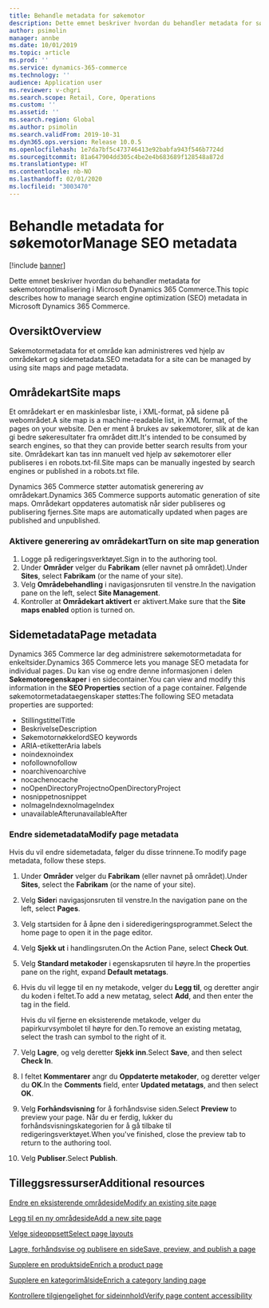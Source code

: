 ```yaml
---
title: Behandle metadata for søkemotor
description: Dette emnet beskriver hvordan du behandler metadata for søkemotoroptimalisering i Microsoft Dynamics 365 Commerce.
author: psimolin
manager: annbe
ms.date: 10/01/2019
ms.topic: article
ms.prod: ''
ms.service: dynamics-365-commerce
ms.technology: ''
audience: Application user
ms.reviewer: v-chgri
ms.search.scope: Retail, Core, Operations
ms.custom: ''
ms.assetid: ''
ms.search.region: Global
ms.author: psimolin
ms.search.validFrom: 2019-10-31
ms.dyn365.ops.version: Release 10.0.5
ms.openlocfilehash: 1e7da7bf5c473746413e92babfa943f546b7724d
ms.sourcegitcommit: 81a647904dd305c4be2e4b683689f128548a872d
ms.translationtype: HT
ms.contentlocale: nb-NO
ms.lasthandoff: 02/01/2020
ms.locfileid: "3003470"
---
```

# <a name="manage-seo-metadata"></a><span data-ttu-id="74b30-103">Behandle metadata for søkemotor</span><span class="sxs-lookup"><span data-stu-id="74b30-103">Manage SEO metadata</span></span>


[!include [banner](includes/banner.md)]

<span data-ttu-id="74b30-104">Dette emnet beskriver hvordan du behandler metadata for søkemotoroptimalisering i Microsoft Dynamics 365 Commerce.</span><span class="sxs-lookup"><span data-stu-id="74b30-104">This topic describes how to manage search engine optimization (SEO) metadata in Microsoft Dynamics 365 Commerce.</span></span>

## <a name="overview"></a><span data-ttu-id="74b30-105">Oversikt</span><span class="sxs-lookup"><span data-stu-id="74b30-105">Overview</span></span>

<span data-ttu-id="74b30-106">Søkemotormetadata for et område kan administreres ved hjelp av områdekart og sidemetadata.</span><span class="sxs-lookup"><span data-stu-id="74b30-106">SEO metadata for a site can be managed by using site maps and page metadata.</span></span>
    
## <a name="site-maps"></a><span data-ttu-id="74b30-107">Områdekart</span><span class="sxs-lookup"><span data-stu-id="74b30-107">Site maps</span></span>

<span data-ttu-id="74b30-108">Et områdekart er en maskinlesbar liste, i XML-format, på sidene på webområdet.</span><span class="sxs-lookup"><span data-stu-id="74b30-108">A site map is a machine-readable list, in XML format, of the pages on your website.</span></span> <span data-ttu-id="74b30-109">Den er ment å brukes av søkemotorer, slik at de kan gi bedre søkeresultater fra området ditt.</span><span class="sxs-lookup"><span data-stu-id="74b30-109">It's intended to be consumed by search engines, so that they can provide better search results from your site.</span></span> <span data-ttu-id="74b30-110">Områdekart kan tas inn manuelt ved hjelp av søkemotorer eller publiseres i en robots.txt-fil.</span><span class="sxs-lookup"><span data-stu-id="74b30-110">Site maps can be manually ingested by search engines or published in a robots.txt file.</span></span>

<span data-ttu-id="74b30-111">Dynamics 365 Commerce støtter automatisk generering av områdekart.</span><span class="sxs-lookup"><span data-stu-id="74b30-111">Dynamics 365 Commerce supports automatic generation of site maps.</span></span> <span data-ttu-id="74b30-112">Områdekart oppdateres automatisk når sider publiseres og publisering fjernes.</span><span class="sxs-lookup"><span data-stu-id="74b30-112">Site maps are automatically updated when pages are published and unpublished.</span></span>

### <a name="turn-on-site-map-generation"></a><span data-ttu-id="74b30-113">Aktivere generering av områdekart</span><span class="sxs-lookup"><span data-stu-id="74b30-113">Turn on site map generation</span></span>

1. <span data-ttu-id="74b30-114">Logge på redigeringsverktøyet.</span><span class="sxs-lookup"><span data-stu-id="74b30-114">Sign in to the authoring tool.</span></span>
1. <span data-ttu-id="74b30-115">Under **Områder** velger du **Fabrikam** (eller navnet på området).</span><span class="sxs-lookup"><span data-stu-id="74b30-115">Under **Sites**, select **Fabrikam** (or the name of your site).</span></span>
1. <span data-ttu-id="74b30-116">Velg **Områdebehandling** i navigasjonsruten til venstre.</span><span class="sxs-lookup"><span data-stu-id="74b30-116">In the navigation pane on the left, select **Site Management**.</span></span>
1. <span data-ttu-id="74b30-117">Kontroller at **Områdekart aktivert** er aktivert.</span><span class="sxs-lookup"><span data-stu-id="74b30-117">Make sure that the **Site maps enabled** option is turned on.</span></span>

## <a name="page-metadata"></a><span data-ttu-id="74b30-118">Sidemetadata</span><span class="sxs-lookup"><span data-stu-id="74b30-118">Page metadata</span></span>

<span data-ttu-id="74b30-119">Dynamics 365 Commerce lar deg administrere søkemotormetadata for enkeltsider.</span><span class="sxs-lookup"><span data-stu-id="74b30-119">Dynamics 365 Commerce lets you manage SEO metadata for individual pages.</span></span> <span data-ttu-id="74b30-120">Du kan vise og endre denne informasjonen i delen **Søkemotoregenskaper** i en sidecontainer.</span><span class="sxs-lookup"><span data-stu-id="74b30-120">You can view and modify this information in the **SEO Properties** section of a page container.</span></span> <span data-ttu-id="74b30-121">Følgende søkemotormetadataegenskaper støttes:</span><span class="sxs-lookup"><span data-stu-id="74b30-121">The following SEO metadata properties are supported:</span></span>

- <span data-ttu-id="74b30-122">Stillingstittel</span><span class="sxs-lookup"><span data-stu-id="74b30-122">Title</span></span>
- <span data-ttu-id="74b30-123">Beskrivelse</span><span class="sxs-lookup"><span data-stu-id="74b30-123">Description</span></span>
- <span data-ttu-id="74b30-124">Søkemotornøkkelord</span><span class="sxs-lookup"><span data-stu-id="74b30-124">SEO keywords</span></span>
- <span data-ttu-id="74b30-125">ARIA-etiketter</span><span class="sxs-lookup"><span data-stu-id="74b30-125">Aria labels</span></span>
- <span data-ttu-id="74b30-126">noindex</span><span class="sxs-lookup"><span data-stu-id="74b30-126">noindex</span></span>
- <span data-ttu-id="74b30-127">nofollow</span><span class="sxs-lookup"><span data-stu-id="74b30-127">nofollow</span></span>
- <span data-ttu-id="74b30-128">noarchive</span><span class="sxs-lookup"><span data-stu-id="74b30-128">noarchive</span></span>
- <span data-ttu-id="74b30-129">nocache</span><span class="sxs-lookup"><span data-stu-id="74b30-129">nocache</span></span>
- <span data-ttu-id="74b30-130">noOpenDirectoryProject</span><span class="sxs-lookup"><span data-stu-id="74b30-130">noOpenDirectoryProject</span></span>
- <span data-ttu-id="74b30-131">nosnippet</span><span class="sxs-lookup"><span data-stu-id="74b30-131">nosnippet</span></span>
- <span data-ttu-id="74b30-132">noImageIndex</span><span class="sxs-lookup"><span data-stu-id="74b30-132">noImageIndex</span></span>
- <span data-ttu-id="74b30-133">unavailableAfter</span><span class="sxs-lookup"><span data-stu-id="74b30-133">unavailableAfter</span></span>

### <a name="modify-page-metadata"></a><span data-ttu-id="74b30-134">Endre sidemetadata</span><span class="sxs-lookup"><span data-stu-id="74b30-134">Modify page metadata</span></span>

<span data-ttu-id="74b30-135">Hvis du vil endre sidemetadata, følger du disse trinnene.</span><span class="sxs-lookup"><span data-stu-id="74b30-135">To modify page metadata, follow these steps.</span></span>

1. <span data-ttu-id="74b30-136">Under **Områder** velger du **Fabrikam** (eller navnet på området).</span><span class="sxs-lookup"><span data-stu-id="74b30-136">Under **Sites**, select the **Fabrikam** (or the name of your site).</span></span>
1. <span data-ttu-id="74b30-137">Velg **Sider**i navigasjonsruten til venstre.</span><span class="sxs-lookup"><span data-stu-id="74b30-137">In the navigation pane on the left, select **Pages**.</span></span>
1. <span data-ttu-id="74b30-138">Velg startsiden for å åpne den i sideredigeringsprogrammet.</span><span class="sxs-lookup"><span data-stu-id="74b30-138">Select the home page to open it in the page editor.</span></span>
1. <span data-ttu-id="74b30-139">Velg **Sjekk ut** i handlingsruten.</span><span class="sxs-lookup"><span data-stu-id="74b30-139">On the Action Pane, select **Check Out**.</span></span>
1. <span data-ttu-id="74b30-140">Velg **Standard metakoder** i egenskapsruten til høyre.</span><span class="sxs-lookup"><span data-stu-id="74b30-140">In the properties pane on the right, expand **Default metatags**.</span></span>
1. <span data-ttu-id="74b30-141">Hvis du vil legge til en ny metakode, velger du **Legg til**, og deretter angir du koden i feltet.</span><span class="sxs-lookup"><span data-stu-id="74b30-141">To add a new metatag, select **Add**, and then enter the tag in the field.</span></span>

    <span data-ttu-id="74b30-142">Hvis du vil fjerne en eksisterende metakode, velger du papirkurvsymbolet til høyre for den.</span><span class="sxs-lookup"><span data-stu-id="74b30-142">To remove an existing metatag, select the trash can symbol to the right of it.</span></span>

1. <span data-ttu-id="74b30-143">Velg **Lagre**, og velg deretter **Sjekk inn**.</span><span class="sxs-lookup"><span data-stu-id="74b30-143">Select **Save**, and then select **Check In**.</span></span>
1. <span data-ttu-id="74b30-144">I feltet **Kommentarer** angr du **Oppdaterte metakoder**, og deretter velger du **OK**.</span><span class="sxs-lookup"><span data-stu-id="74b30-144">In the **Comments** field, enter **Updated metatags**, and then select **OK**.</span></span>
1. <span data-ttu-id="74b30-145">Velg **Forhåndsvisning** for å forhåndsvise siden.</span><span class="sxs-lookup"><span data-stu-id="74b30-145">Select **Preview** to preview your page.</span></span> <span data-ttu-id="74b30-146">Når du er ferdig, lukker du forhåndsvisningskategorien for å gå tilbake til redigeringsverktøyet.</span><span class="sxs-lookup"><span data-stu-id="74b30-146">When you've finished, close the preview tab to return to the authoring tool.</span></span>
1. <span data-ttu-id="74b30-147">Velg **Publiser**.</span><span class="sxs-lookup"><span data-stu-id="74b30-147">Select **Publish**.</span></span>

## <a name="additional-resources"></a><span data-ttu-id="74b30-148">Tilleggsressurser</span><span class="sxs-lookup"><span data-stu-id="74b30-148">Additional resources</span></span>

[<span data-ttu-id="74b30-149">Endre en eksisterende områdeside</span><span class="sxs-lookup"><span data-stu-id="74b30-149">Modify an existing site page</span></span>](modify-existing-page.md)

[<span data-ttu-id="74b30-150">Legg til en ny områdeside</span><span class="sxs-lookup"><span data-stu-id="74b30-150">Add a new site page</span></span>](add-new-page.md)

[<span data-ttu-id="74b30-151">Velge sideoppsett</span><span class="sxs-lookup"><span data-stu-id="74b30-151">Select page layouts</span></span>](select-page-layouts.md)

[<span data-ttu-id="74b30-152">Lagre, forhåndsvise og publisere en side</span><span class="sxs-lookup"><span data-stu-id="74b30-152">Save, preview, and publish a page</span></span>](save-preview-publish-page.md)

[<span data-ttu-id="74b30-153">Supplere en produktside</span><span class="sxs-lookup"><span data-stu-id="74b30-153">Enrich a product page</span></span>](enrich-product-page.md)

[<span data-ttu-id="74b30-154">Supplere en kategorimålside</span><span class="sxs-lookup"><span data-stu-id="74b30-154">Enrich a category landing page</span></span>](enrich-category-page.md)

[<span data-ttu-id="74b30-155">Kontrollere tilgjengelighet for sideinnhold</span><span class="sxs-lookup"><span data-stu-id="74b30-155">Verify page content accessibility</span></span>](verify-accessibility.md)
